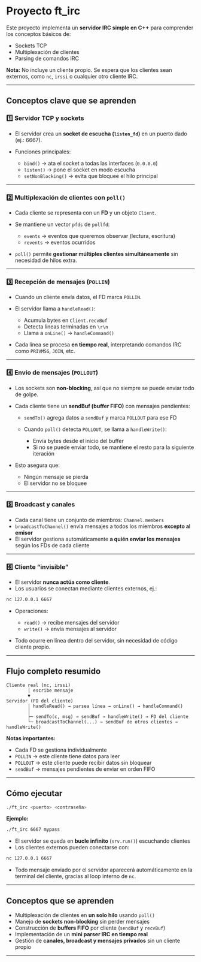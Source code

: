 # Proyecto ft_irc

Este proyecto implementa un **servidor IRC simple en C++** para comprender los conceptos básicos de:

- Sockets TCP
- Multiplexación de clientes
- Parsing de comandos IRC

**Nota:** No incluye un cliente propio. Se espera que los clientes sean externos, como `nc`, `irssi` o cualquier otro cliente IRC.

---

## Conceptos clave que se aprenden

### 1️⃣ Servidor TCP y sockets

- El servidor crea un **socket de escucha (`listen_fd`)** en un puerto dado (ej.: 6667).
- Funciones principales:

  - `bind()` → ata el socket a todas las interfaces (`0.0.0.0`)
  - `listen()` → pone el socket en modo escucha
  - `setNonBlocking()` → evita que bloquee el hilo principal

---

### 2️⃣ Multiplexación de clientes con `poll()`

- Cada cliente se representa con un **FD** y un objeto `Client`.
- Se mantiene un vector `pfds` de `pollfd`:

  - `events` → eventos que queremos observar (lectura, escritura)
  - `revents` → eventos ocurridos

- `poll()` permite **gestionar múltiples clientes simultáneamente** sin necesidad de hilos extra.

---

### 3️⃣ Recepción de mensajes (`POLLIN`)

- Cuando un cliente envía datos, el FD marca `POLLIN`.
- El servidor llama a `handleRead()`:

  - Acumula bytes en `Client.recvBuf`
  - Detecta líneas terminadas en `\r\n`
  - Llama a `onLine()` → `handleCommand()`

- Cada línea se procesa **en tiempo real**, interpretando comandos IRC como `PRIVMSG`, `JOIN`, etc.

---

### 4️⃣ Envío de mensajes (`POLLOUT`)

- Los sockets son **non-blocking**, así que no siempre se puede enviar todo de golpe.
- Cada cliente tiene un **sendBuf (buffer FIFO)** con mensajes pendientes:

  - `sendTo()` agrega datos a `sendBuf` y marca `POLLOUT` para ese FD
  - Cuando `poll()` detecta `POLLOUT`, se llama a `handleWrite()`:

    - Envía bytes desde el inicio del buffer
    - Si no se puede enviar todo, se mantiene el resto para la siguiente iteración

- Esto asegura que:

  - Ningún mensaje se pierda
  - El servidor no se bloquee

---

### 5️⃣ Broadcast y canales

- Cada canal tiene un conjunto de miembros: `Channel.members`
- `broadcastToChannel()` envía mensajes a todos los miembros **excepto al emisor**
- El servidor gestiona automáticamente **a quién enviar los mensajes** según los FDs de cada cliente

---

### 6️⃣ Cliente “invisible”

- El servidor **nunca actúa como cliente**.
- Los usuarios se conectan mediante clientes externos, ej.:

```bash
nc 127.0.0.1 6667
```

- Operaciones:

  - `read()` → recibe mensajes del servidor
  - `write()` → envía mensajes al servidor

- Todo ocurre en línea dentro del servidor, sin necesidad de código cliente propio.

---

## Flujo completo resumido

```
Cliente real (nc, irssi)
        │ escribe mensaje
        ▼
Servidor (FD del cliente)
        │ handleRead() → parsea línea → onLine() → handleCommand()
        │
        ├─ sendTo(c, msg) → sendBuf → handleWrite() → FD del cliente
        └─ broadcastToChannel(...) → sendBuf de otros clientes → handleWrite()
```

**Notas importantes:**

- Cada FD se gestiona individualmente
- `POLLIN` → este cliente tiene datos para leer
- `POLLOUT` → este cliente puede recibir datos sin bloquear
- `sendBuf` → mensajes pendientes de enviar en orden FIFO

---

## Cómo ejecutar

```bash
./ft_irc <puerto> <contraseña>
```

**Ejemplo:**

```bash
./ft_irc 6667 mypass
```

- El servidor se queda en **bucle infinito** (`srv.run()`) escuchando clientes
- Los clientes externos pueden conectarse con:

```bash
nc 127.0.0.1 6667
```

- Todo mensaje enviado por el servidor aparecerá automáticamente en la terminal del cliente, gracias al loop interno de `nc`.

---

## Conceptos que se aprenden

- Multiplexación de clientes en **un solo hilo** usando `poll()`
- Manejo de **sockets non-blocking** sin perder mensajes
- Construcción de **buffers FIFO** por cliente (`sendBuf` y `recvBuf`)
- Implementación de un **mini parser IRC en tiempo real**
- Gestión de **canales, broadcast y mensajes privados** sin un cliente propio

---
